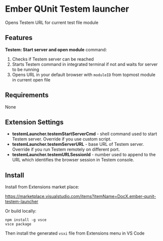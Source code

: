 # Ember QUnit Testem launcher

Opens Testem URL for current test file module

## Features

**Testem: Start server and open module** command:

1. Checks if Testem server can be reached
2. Starts Testem command in integrated terminal if not and waits for server to be running
3. Opens URL in your default browser with `moduleID` from topmost module in current open file

## Requirements

None

## Extension Settings

* **testemLauncher.testemStartServerCmd** - shell command used to start Testem server. Override if you use custom script.
* **testemLauncher.testemServerURL** - base URL of Testem server. Override if you run Testem remotely on different port.
* **testemLauncher.testemURLSessionId** - number used to append to the URL which identifies the browser session in Testem console. 

## Install

Install from Extensions market place: 

https://marketplace.visualstudio.com/items?itemName=DocX.ember-qunit-testem-launcher

Or build locally:

```
npm install -g vsce
vsce package
```

Then install the generated `vsxi` file from Extensions menu in VS Code 
